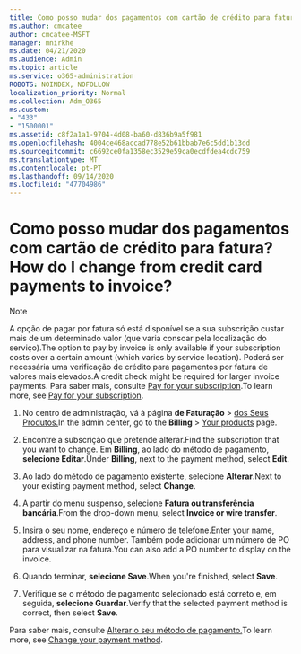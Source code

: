 ```yaml
---
title: Como posso mudar dos pagamentos com cartão de crédito para fatura?
ms.author: cmcatee
author: cmcatee-MSFT
manager: mnirkhe
ms.date: 04/21/2020
ms.audience: Admin
ms.topic: article
ms.service: o365-administration
ROBOTS: NOINDEX, NOFOLLOW
localization_priority: Normal
ms.collection: Adm_O365
ms.custom:
- "433"
- "1500001"
ms.assetid: c8f2a1a1-9704-4d08-ba60-d836b9a5f981
ms.openlocfilehash: 4004ce468accad778e52b61bbab7e6c5dd1b13dd
ms.sourcegitcommit: c6692ce0fa1358ec3529e59ca0ecdfdea4cdc759
ms.translationtype: MT
ms.contentlocale: pt-PT
ms.lasthandoff: 09/14/2020
ms.locfileid: "47704986"
---
```

# <a name="how-do-i-change-from-credit-card-payments-to-invoice"></a><span data-ttu-id="97188-102">Como posso mudar dos pagamentos com cartão de crédito para fatura?</span><span class="sxs-lookup"><span data-stu-id="97188-102">How do I change from credit card payments to invoice?</span></span>

> [!NOTE]
> <span data-ttu-id="97188-103">A opção de pagar por fatura só está disponível se a sua subscrição custar mais de um determinado valor (que varia consoar pela localização do serviço).</span><span class="sxs-lookup"><span data-stu-id="97188-103">The option to pay by invoice is only available if your subscription costs over a certain amount (which varies by service location).</span></span> <span data-ttu-id="97188-104">Poderá ser necessária uma verificação de crédito para pagamentos por fatura de valores mais elevados.</span><span class="sxs-lookup"><span data-stu-id="97188-104">A credit check might be required for larger invoice payments.</span></span> <span data-ttu-id="97188-105">Para saber mais, consulte [Pay for your subscription](https://docs.microsoft.com/microsoft-365/commerce/billing-and-payments/pay-for-your-subscription).</span><span class="sxs-lookup"><span data-stu-id="97188-105">To learn more, see [Pay for your subscription](https://docs.microsoft.com/microsoft-365/commerce/billing-and-payments/pay-for-your-subscription).</span></span>

1. <span data-ttu-id="97188-106">No centro de administração, vá à página **de Faturação**  >  [dos Seus Produtos.](https://go.microsoft.com/fwlink/p/?linkid=842054)</span><span class="sxs-lookup"><span data-stu-id="97188-106">In the admin center, go to the **Billing** > [Your products](https://go.microsoft.com/fwlink/p/?linkid=842054) page.</span></span>

2. <span data-ttu-id="97188-107">Encontre a subscrição que pretende alterar.</span><span class="sxs-lookup"><span data-stu-id="97188-107">Find the subscription that you want to change.</span></span> <span data-ttu-id="97188-108">Em **Billing**, ao lado do método de pagamento, **selecione Editar**.</span><span class="sxs-lookup"><span data-stu-id="97188-108">Under **Billing**, next to the payment method, select **Edit**.</span></span>

3. <span data-ttu-id="97188-109">Ao lado do método de pagamento existente, selecione **Alterar**.</span><span class="sxs-lookup"><span data-stu-id="97188-109">Next to your existing payment method, select **Change**.</span></span>

4. <span data-ttu-id="97188-110">A partir do menu suspenso, selecione **Fatura ou transferência bancária**.</span><span class="sxs-lookup"><span data-stu-id="97188-110">From the drop-down menu, select **Invoice or wire transfer**.</span></span>

5. <span data-ttu-id="97188-111">Insira o seu nome, endereço e número de telefone.</span><span class="sxs-lookup"><span data-stu-id="97188-111">Enter your name, address, and phone number.</span></span> <span data-ttu-id="97188-112">Também pode adicionar um número de PO para visualizar na fatura.</span><span class="sxs-lookup"><span data-stu-id="97188-112">You can also add a PO number to display on the invoice.</span></span>

6. <span data-ttu-id="97188-113">Quando terminar, **selecione Save**.</span><span class="sxs-lookup"><span data-stu-id="97188-113">When you're finished, select **Save**.</span></span>

7. <span data-ttu-id="97188-114">Verifique se o método de pagamento selecionado está correto e, em seguida, **selecione Guardar**.</span><span class="sxs-lookup"><span data-stu-id="97188-114">Verify that the selected payment method is correct, then select **Save**.</span></span>

<span data-ttu-id="97188-115">Para saber mais, consulte [Alterar o seu método de pagamento.](https://docs.microsoft.com/microsoft-365/commerce/billing-and-payments/change-payment-method)</span><span class="sxs-lookup"><span data-stu-id="97188-115">To learn more, see [Change your payment method](https://docs.microsoft.com/microsoft-365/commerce/billing-and-payments/change-payment-method).</span></span>